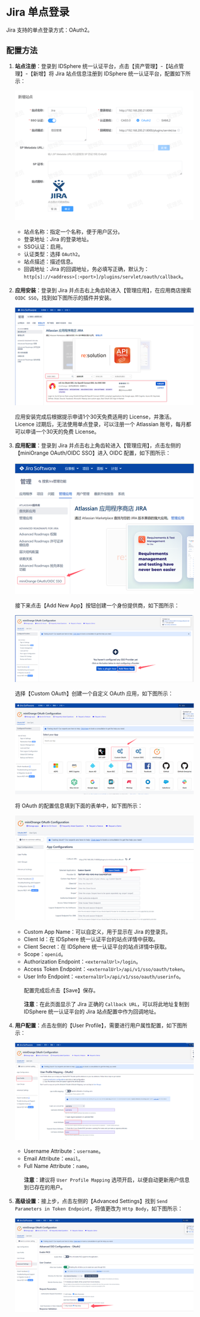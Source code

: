 # Jira 单点登录
Jira 支持的单点登录方式：OAuth2。
## 配置方法
1. **站点注册**：登录到 IDSphere 统一认证平台，点击【资产管理】-【站点管理】-【新增】将 Jira 站点信息注册到 IDSphere 统一认证平台，配置如下所示：<br><br>
![img.png](img/jira-site.jpg)<br><br>
   * 站点名称：指定一个名称，便于用户区分。
   * 登录地址：Jira 的登录地址。
   * SSO认证：启用。
   * 认证类型：选择 `OAuth2`。
   * 站点描述：描述信息。
   * 回调地址：Jira 的回调地址，务必填写正确，默认为：`http[s]://<address>[:<port>]/plugins/servlet/oauth/callback`。<br><br>
2. **应用安装**：登录到 Jira 并点击右上角齿轮进入【管理应用】，在应用商店搜索 `OIDC SSO`，找到如下图所示的插件并安装。<br><br>
![img.png](img/jira-marketplace.jpg)<br><br>
应用安装完成后根据提示申请1个30天免费适用的 License，并激活。Licence 过期后，无法使用单点登录，可以注册一个 Atlassian 账号，每月都可以申请一个30天的免费 License。<br><br>
3. **应用配置**：登录到 Jira 并点击右上角齿轮进入【管理应用】，点击左侧的【miniOrange OAuth/OIDC SSO】进入 OIDC 配置，如下图所示：<br><br>
![img.png](img/jira-app-config.jpg)<br><br>
接下来点击【Add New App】按钮创建一个身份提供商，如下图所示：<br><br>
![img.png](img/jira-app-config1.jpg)<br><br>
选择【Custom OAuth】创建一个自定义 OAuth 应用，如下图所示：<br><br>
![img.png](img/jira-app-config2.jpg)<br><br>
将 OAuth 的配置信息填到下面的表单中，如下图所示：<br><br>
![img.png](img/jira-app-config3.jpg)<br><br>
   * Custom App Name：可以自定义，用于显示在 Jira 的登录页。
   * Client Id：在 IDSphere 统一认证平台的站点详情中获取。
   * Client Secret：在 IDSphere 统一认证平台的站点详情中获取。
   * Scope：`openid`。
   * Authorization Endpoint：`<externalUrl>/login`。
   * Access Token Endpoint：`<externalUrl>/api/v1/sso/oauth/token`。
   * User Info Endpoint：`<externalUrl>/api/v1/sso/oauth/userinfo`。<br><br>
   配置完成后点击【Save】保存。 <br><br>
   **注意**：在此页面显示了 Jira 正确的 `Callback URL`，可以将此地址复制到 IDSphere 统一认证平台的 Jira 站点配置中作为回调地址。<br><br>
4. **用户配置**：点击左侧的【User Profile】，需要进行用户属性配置，如下图所示：<br><br>
![img.png](img/jira-app-config5.jpg)<br><br>
   * Username Attribute：`username`。
   * Email Attribute：`email`。
   * Full Name Attribute：`name`。<br><br>
   **注意**：建议将 `User Profile Mapping` 选项开启，以便自动更新用户信息到已存在的用户。<br><br>
6. **高级设置**：接上步，点击左侧的【Advanced Settings】找到 `Send Parameters in Token Endpoint`，将值更改为 `Http Body`，如下图所示：<br><br>
![img.png](img/jira-app-config4.jpg)
